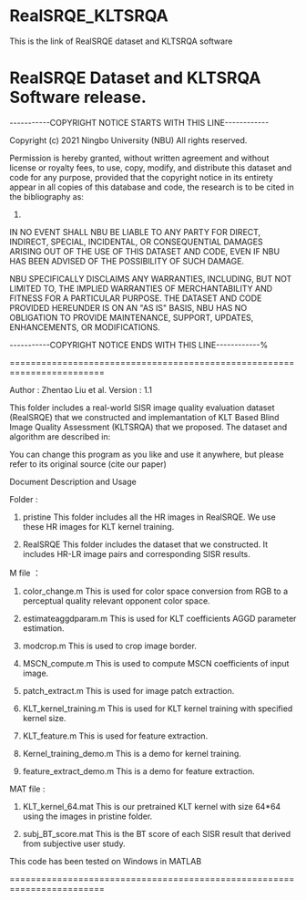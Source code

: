 # RealSRQE_KLTSRQA
This is the link of RealSRQE dataset and KLTSRQA software

RealSRQE Dataset and KLTSRQA Software release.
========================================================================

-----------COPYRIGHT NOTICE STARTS WITH THIS LINE------------

Copyright (c) 2021 Ningbo University (NBU)
All rights reserved.

Permission is hereby granted, without written agreement and without license or royalty fees, to use, copy, 
modify, and distribute this dataset and code for any purpose, provided that the copyright notice in its 
entirety appear in all copies of this database and code, the research is to be cited in the bibliography as:

1)

IN NO EVENT SHALL NBU BE LIABLE TO ANY PARTY FOR DIRECT, INDIRECT, SPECIAL, INCIDENTAL, OR 
CONSEQUENTIAL DAMAGES ARISING OUT OF THE USE OF THIS DATASET AND CODE, EVEN IF NBU 
HAS BEEN ADVISED OF THE POSSIBILITY OF SUCH DAMAGE.

NBU SPECIFICALLY DISCLAIMS ANY WARRANTIES, INCLUDING, BUT NOT LIMITED TO, THE IMPLIED 
WARRANTIES OF MERCHANTABILITY AND FITNESS FOR A PARTICULAR PURPOSE. THE DATASET AND 
CODE PROVIDED HEREUNDER IS ON AN "AS IS" BASIS, NBU HAS NO OBLIGATION TO PROVIDE 
MAINTENANCE, SUPPORT, UPDATES, ENHANCEMENTS, OR MODIFICATIONS.

-----------COPYRIGHT NOTICE ENDS WITH THIS LINE------------%

========================================================================

Author  : Zhentao Liu et al.
Version : 1.1

This folder includes a real-world SISR image quality evaluation dataset (RealSRQE) that we constructed and 
implemantation of KLT Based Blind Image Quality Assessment (KLTSRQA) that we proposed. The dataset and 
algorithm are described in:

You can change this program as you like and use it anywhere, but please refer to its original source (cite our paper)

Document Description and Usage

Folder :
1. pristine
This folder includes all the HR images in RealSRQE. We use these HR images for KLT kernel training.

2. RealSRQE
This folder includes the dataset that we constructed. It includes HR-LR image pairs and corresponding SISR results.

M file ：
1. color_change.m
This is used for color space conversion from RGB to a perceptual quality relevant opponent color space.

2. estimateaggdparam.m
This is used for KLT coefficients AGGD parameter estimation.

3. modcrop.m
This is used to crop image border.

4. MSCN_compute.m
This is used to compute MSCN coefficients of input image.

5. patch_extract.m
This is used for image patch extraction.

6. KLT_kernel_training.m
This is used for KLT kernel training with specified kernel size.

7. KLT_feature.m
This is used for feature extraction.

8. Kernel_training_demo.m
This is a demo for kernel training. 

9. feature_extract_demo.m
This is a demo for feature extraction.

MAT file :
1. KLT_kernel_64.mat
This is our pretrained KLT kernel with size 64*64 using the images in pristine folder.

2. subj_BT_score.mat
This is the BT score of each SISR result that derived from subjective user study.

This code has been tested on Windows in MATLAB 

========================================================================
